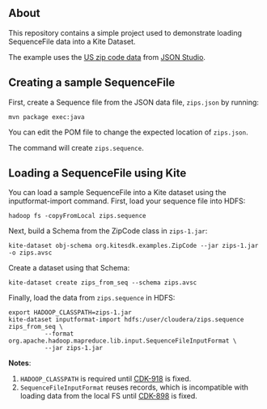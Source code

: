 <!--
  - Copyright 2015 Cloudera Inc.
  -
  - Licensed under the Apache License, Version 2.0 (the "License");
  - you may not use this file except in compliance with the License.
  - You may obtain a copy of the License at
  -
  - http://www.apache.org/licenses/LICENSE-2.0
  -
  - Unless required by applicable law or agreed to in writing, software
  - distributed under the License is distributed on an "AS IS" BASIS,
  - WITHOUT WARRANTIES OR CONDITIONS OF ANY KIND, either express or implied.
  - See the License for the specific language governing permissions and
  - limitations under the License.
  -->

## About

This repository contains a simple project used to demonstrate loading SequenceFile data into a Kite Dataset.

The example uses the [US zip code data][json-studio-data] from [JSON Studio][json-studio].

[json-studio]: http://jsonstudio.com/
[json-studio-data]: http://jsonstudio.com/resources/

## Creating a sample SequenceFile

First, create a Sequence file from the JSON data file, `zips.json` by running:

```
mvn package exec:java
```

You can edit the POM file to change the expected location of `zips.json`.

The command will create `zips.sequence`.

## Loading a SequenceFile using Kite

You can load a sample SequenceFile into a Kite dataset using the inputformat-import command. First, load your sequence file into HDFS:

```
hadoop fs -copyFromLocal zips.sequence
```

Next, build a Schema from the ZipCode class in `zips-1.jar`:

```
kite-dataset obj-schema org.kitesdk.examples.ZipCode --jar zips-1.jar -o zips.avsc
```

Create a dataset using that Schema:

```
kite-dataset create zips_from_seq --schema zips.avsc
```

Finally, load the data from `zips.sequence` in HDFS:

```
export HADOOP_CLASSPATH=zips-1.jar
kite-dataset inputformat-import hdfs:/user/cloudera/zips.sequence zips_from_seq \
          --format org.apache.hadoop.mapreduce.lib.input.SequenceFileInputFormat \
          --jar zips-1.jar
```

**Notes**:

1. `HADOOP_CLASSPATH` is required until [CDK-918][] is fixed.
2. `SequenceFileInputFormat` reuses records, which is incompatible with loading data from the local FS until [CDK-898][] is fixed.

[CDK-918]: https://issues.cloudera.org/browse/CDK-918
[CDK-898]: https://issues.cloudera.org/browse/CDK-898
